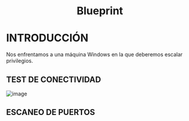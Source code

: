 <h1 align="center">Blueprint</h1>

# INTRODUCCIÓN

Nos enfrentamos a una máquina Windows en la que deberemos escalar privilegios.

## TEST DE CONECTIVIDAD

![image](https://github.com/user-attachments/assets/b54666ac-9172-42ff-b695-3e06372ab6d8)

## ESCANEO DE PUERTOS


